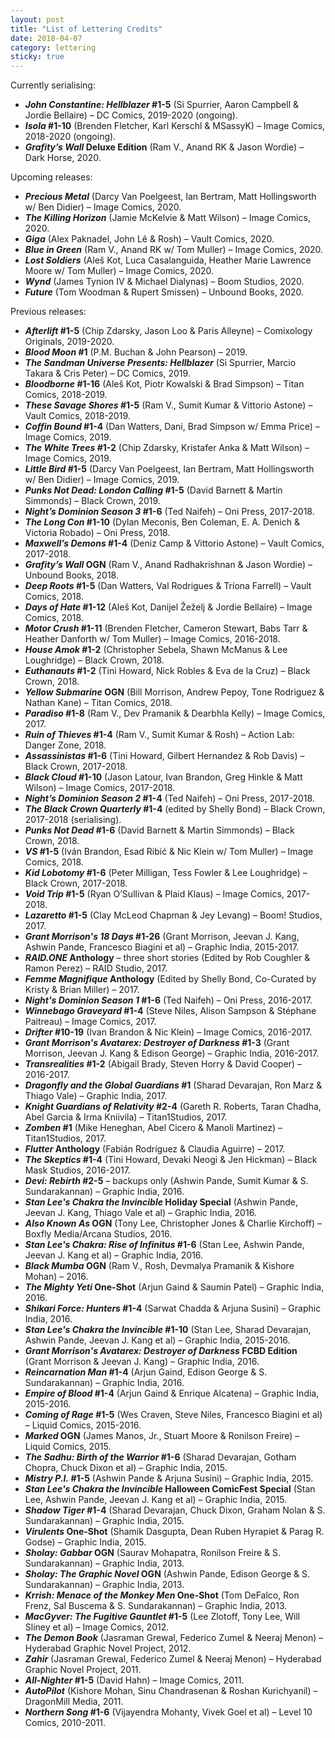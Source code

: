 ```yaml
---
layout: post
title: "List of Lettering Credits"
date: 2018-04-07
category: lettering
sticky: true
---
```

Currently serialising:

- **_John Constantine: Hellblazer_ #1-5** (Si Spurrier, Aaron Campbell & Jordie Bellaire) – DC Comics, 2019-2020 (ongoing).
- **_Isola_ #1-10** (Brenden Fletcher, Karl Kerschl & MSassyK) – Image Comics, 2018-2020 (ongoing).
- **_Grafity’s Wall_ Deluxe Edition** (Ram V., Anand RK & Jason Wordie) – Dark Horse, 2020.

Upcoming releases:

- **_Precious Metal_** (Darcy Van Poelgeest, Ian Bertram, Matt Hollingsworth w/ Ben Didier) – Image Comics, 2020.
- **_The Killing Horizon_** (Jamie McKelvie & Matt Wilson) – Image Comics, 2020.
- **_Giga_** (Alex Paknadel, John Lê & Rosh) – Vault Comics, 2020.
- **_Blue in Green_** (Ram V., Anand RK w/ Tom Muller) – Image Comics, 2020.
- **_Lost Soldiers_** (Aleš Kot, Luca Casalanguida, Heather Marie Lawrence Moore w/ Tom Muller) – Image Comics, 2020.
- **_Wynd_** (James Tynion IV & Michael Dialynas) – Boom Studios, 2020.
- **_Future_** (Tom Woodman & Rupert Smissen) – Unbound Books, 2020.

Previous releases:

- **_Afterlift_ #1-5** (Chip Zdarsky, Jason Loo & Paris Alleyne) – Comixology Originals, 2019-2020.
- **_Blood Moon_ #1** (P.M. Buchan & John Pearson) – 2019.
- **_The Sandman Universe Presents: Hellblazer_** (Si Spurrier, Marcio Takara & Cris Peter) – DC Comics, 2019.
- **_Bloodborne_ #1-16** (Aleš Kot, Piotr Kowalski & Brad Simpson) – Titan Comics, 2018-2019.
- **_These Savage Shores_ #1-5** (Ram V., Sumit Kumar & Vittorio Astone) – Vault Comics, 2018-2019.
- **_Coffin Bound_ #1-4** (Dan Watters, Dani, Brad Simpson w/ Emma Price) – Image Comics, 2019.
- **_The White Trees_ #1-2** (Chip Zdarsky, Kristafer Anka & Matt Wilson) – Image Comics, 2019.
- **_Little Bird_ #1-5** (Darcy Van Poelgeest, Ian Bertram, Matt Hollingsworth w/ Ben Didier) – Image Comics, 2019.
- **_Punks Not Dead: London Calling_ #1-5** (David Barnett & Martin Simmonds) – Black Crown, 2019.
- **_Night’s Dominion Season 3_ #1-6** (Ted Naifeh) – Oni Press, 2017-2018.
- **_The Long Con_ #1-10** (Dylan Meconis, Ben Coleman, E. A. Denich & Victoria Robado) – Oni Press, 2018.
- **_Maxwell’s Demons_ #1-4** (Deniz Camp & Vittorio Astone) – Vault Comics, 2017-2018.
- **_Grafity’s Wall_ OGN** (Ram V., Anand Radhakrishnan & Jason Wordie) – Unbound Books, 2018.
- **_Deep Roots_ #1-5** (Dan Watters, Val Rodrigues & Tríona Farrell) – Vault Comics, 2018.
- **_Days of Hate_ #1-12** (Aleš Kot, Danijel Žeželj & Jordie Bellaire) – Image Comics, 2018.
- **_Motor Crush_ #1-11** (Brenden Fletcher, Cameron Stewart, Babs Tarr & Heather Danforth w/ Tom Muller) – Image Comics, 2016-2018.
- **_House Amok_ #1-2** (Christopher Sebela, Shawn McManus & Lee Loughridge) – Black Crown, 2018.
- **_Euthanauts_ #1-2** (Tini Howard, Nick Robles & Eva de la Cruz) – Black Crown, 2018.
- **_Yellow Submarine_ OGN** (Bill Morrison, Andrew Pepoy, Tone Rodriguez & Nathan Kane) – Titan Comics, 2018.
- **_Paradiso_ #1-8** (Ram V., Dev Pramanik & Dearbhla Kelly) – Image Comics, 2017.
- **_Ruin of Thieves_ #1-4** (Ram V., Sumit Kumar & Rosh) – Action Lab: Danger Zone, 2018.
- **_Assassinistas_ #1-6** (Tini Howard, Gilbert Hernandez & Rob Davis) – Black Crown, 2017-2018.
- **_Black Cloud_ #1-10** (Jason Latour, Ivan Brandon, Greg Hinkle & Matt Wilson) – Image Comics, 2017-2018.
- **_Night’s Dominion Season 2_ #1-4** (Ted Naifeh) – Oni Press, 2017-2018.
- **_The Black Crown Quarterly_ #1-4** (edited by Shelly Bond) – Black Crown, 2017-2018 (serialising).
- **_Punks Not Dead_ #1-6** (David Barnett & Martin Simmonds) – Black Crown, 2018.
- **_VS_ #1-5** (Iván Brandon, Esad Ribić & Nic Klein w/ Tom Muller) – Image Comics, 2018.
- **_Kid Lobotomy_ #1-6** (Peter Milligan, Tess Fowler & Lee Loughridge) – Black Crown, 2017-2018.
- **_Void Trip_ #1-5** (Ryan O’Sullivan & Plaid Klaus) – Image Comics, 2017-2018.
- **_Lazaretto_ #1-5** (Clay McLeod Chapman & Jey Levang) – Boom! Studios, 2017.
- **_Grant Morrison's 18 Days_ #1-26** (Grant Morrison, Jeevan J. Kang, Ashwin Pande, Francesco Biagini et al) – Graphic India, 2015-2017.
- **_RAID.ONE_ Anthology** – three short stories (Edited by Rob Coughler & Ramon Perez) – RAID Studio, 2017.
- **_Femme Magnifique_ Anthology** (Edited by Shelly Bond, Co-Curated by Kristy & Brian Miller) – 2017.
- **_Night's Dominion Season 1_ #1-6** (Ted Naifeh) – Oni Press, 2016-2017.
- **_Winnebago Graveyard_ #1-4** (Steve Niles, Alison Sampson & Stéphane Paitreau) – Image Comics, 2017.
- **_Drifter_ #10-19** (Ivan Brandon & Nic Klein) – Image Comics, 2016-2017.
- **_Grant Morrison's Avatarex: Destroyer of Darkness_ #1-3** (Grant Morrison, Jeevan J. Kang & Edison George) – Graphic India, 2016-2017.
- **_Transrealities_ #1-2** (Abigail Brady, Steven Horry & David Cooper) – 2016-2017.
- **_Dragonfly and the Global Guardians_ #1** (Sharad Devarajan, Ron Marz & Thiago Vale) – Graphic India, 2017.
- **_Knight Guardians of Relativity_ #2-4** (Gareth R. Roberts, Taran Chadha, Abel Garcia & Irma Kniivila) – Titan1Studios, 2017.
- **_Zomben_ #1** (Mike Heneghan, Abel Cicero & Manoli Martinez) – Titan1Studios, 2017.
- **_Flutter_ Anthology** (Fabián Rodríguez & Claudia Aguirre) – 2017.
- **_The Skeptics_ #1-4** (Tini Howard, Devaki Neogi & Jen Hickman) – Black Mask Studios, 2016-2017.
- **_Devi: Rebirth_ #2-5** – backups only (Ashwin Pande, Sumit Kumar & S. Sundarakannan) – Graphic India, 2016.
- **_Stan Lee's Chakra the Invincible_ Holiday Special** (Ashwin Pande, Jeevan J. Kang, Thiago Vale et al) – Graphic India, 2016.
- **_Also Known As_ OGN** (Tony Lee, Christopher Jones & Charlie Kirchoff) – Boxfly Media/Arcana Studios, 2016.
- **_Stan Lee's Chakra: Rise of Infinitus_ #1-6** (Stan Lee, Ashwin Pande, Jeevan J. Kang et al) – Graphic India, 2016.
- **_Black Mumba_ OGN** (Ram V., Rosh, Devmalya Pramanik & Kishore Mohan) – 2016.
- **_The Mighty Yeti_ One-Shot** (Arjun Gaind & Saumin Patel) – Graphic India, 2016.
- **_Shikari Force: Hunters_ #1-4** (Sarwat Chadda & Arjuna Susini) – Graphic India, 2016.
- **_Stan Lee's Chakra the Invincible_ #1-10** (Stan Lee, Sharad Devarajan, Ashwin Pande, Jeevan J. Kang et al) – Graphic India, 2015-2016.
- **_Grant Morrison's Avatarex: Destroyer of Darkness_ FCBD Edition** (Grant Morrison & Jeevan J. Kang) – Graphic India, 2016.
- **_Reincarnation Man_ #1-4** (Arjun Gaind, Edison George & S. Sundarakannan) – Graphic India, 2016.
- **_Empire of Blood_ #1-4** (Arjun Gaind & Enrique Alcatena) – Graphic India, 2015-2016.
- **_Coming of Rage_ #1-5** (Wes Craven, Steve Niles, Francesco Biagini et al) – Liquid Comics, 2015-2016.
- **_Marked_ OGN** (James Manos, Jr., Stuart Moore & Ronilson Freire) – Liquid Comics, 2015.
- **_The Sadhu: Birth of the Warrior_ #1-6** (Sharad Devarajan, Gotham Chopra, Chuck Dixon et al) – Graphic India, 2015.
- **_Mistry P.I._ #1-5** (Ashwin Pande & Arjuna Susini) – Graphic India, 2015.
- **_Stan Lee's Chakra the Invincible_ Halloween ComicFest Special** (Stan Lee, Ashwin Pande, Jeevan J. Kang et al) – Graphic India, 2015.
- **_Shadow Tiger_ #1-4** (Sharad Devarajan, Chuck Dixon, Graham Nolan & S. Sundarakannan) – Graphic India, 2015.
- **_Virulents_ One-Shot** (Shamik Dasgupta, Dean Ruben Hyrapiet & Parag R. Godse) – Graphic India, 2015.
- **_Sholay: Gabbar_ OGN** (Saurav Mohapatra, Ronilson Freire & S. Sundarakannan) – Graphic India, 2013.
- **_Sholay: The Graphic Novel_ OGN** (Ashwin Pande, Edison George & S. Sundarakannan) – Graphic India, 2013.
- **_Krrish: Menace of the Monkey Men_ One-Shot** (Tom DeFalco, Ron Frenz, Sal Buscema & S. Sundarakannan) – Graphic India, 2013.
- **_MacGyver: The Fugitive Gauntlet_ #1-5** (Lee Zlotoff, Tony Lee, Will Sliney et al) – Image Comics, 2012.
- **_The Demon Book_** (Jasraman Grewal, Federico Zumel & Neeraj Menon) – Hyderabad Graphic Novel Project, 2012.
- **_Zahir_** (Jasraman Grewal, Federico Zumel & Neeraj Menon) – Hyderabad Graphic Novel Project, 2011.
- **_All-Nighter_ #1-5** (David Hahn) – Image Comics, 2011.
- **_AutoPilot_** (Kishore Mohan, Sinu Chandrasenan & Roshan Kurichyanil) – DragonMill Media, 2011.
- **_Northern Song_ #1-6** (Vijayendra Mohanty, Vivek Goel et al) – Level 10 Comics, 2010-2011.